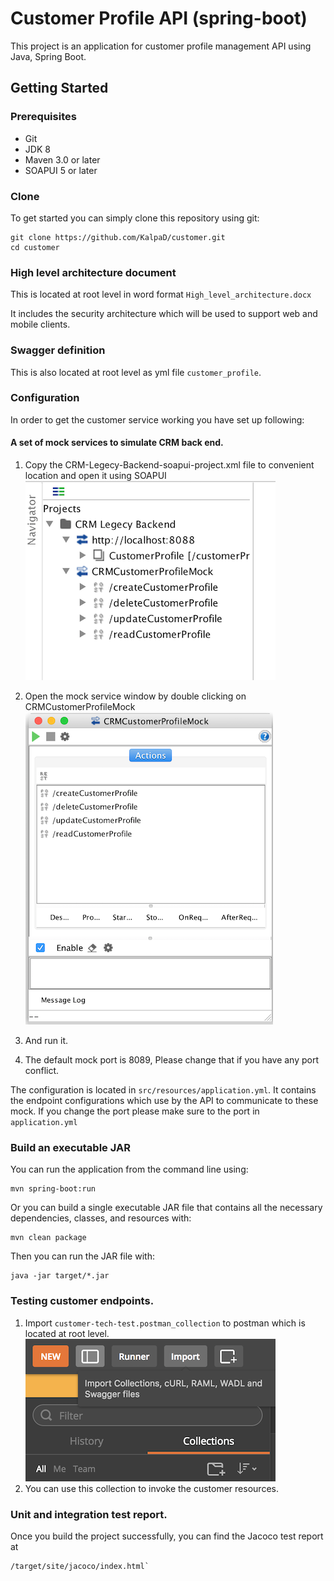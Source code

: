 # Customer Profile API (spring-boot)

This project is an application for customer profile management API using Java, Spring Boot.

## Getting Started

### Prerequisites
* Git
* JDK 8
* Maven 3.0 or later
* SOAPUI 5 or later

### Clone
To get started you can simply clone this repository using git:
```
git clone https://github.com/KalpaD/customer.git
cd customer
```

### High level architecture document
This is located at root level in word format `High_level_architecture.docx`

It includes the security architecture which will be used to support web and mobile clients.

### Swagger definition
This is also located at root level as yml file `customer_profile`.

### Configuration
In order to get the customer service working you have set up following:

#### A set of mock services to simulate CRM back end.

1. Copy the CRM-Legecy-Backend-soapui-project.xml file to convenient location and open it using SOAPUI
    ![alt text](images/project.png)
2. Open the mock service window by double clicking on CRMCustomerProfileMock
    ![alt text](/images/mock_run.png)
3. And run it.

4. The default mock port is 8089, Please change that if you have any port conflict.

The configuration is located in `src/resources/application.yml`.
It contains the endpoint configurations which use by the API to communicate to these mock.
If you change the port please make sure to the port in `application.yml`

### Build an executable JAR
You can run the application from the command line using:
```
mvn spring-boot:run
```
Or you can build a single executable JAR file that contains all the necessary dependencies, classes, and resources with:
```
mvn clean package
```
Then you can run the JAR file with:
```
java -jar target/*.jar
```

### Testing customer endpoints.

1. Import `customer-tech-test.postman_collection` to postman which is located at root level.
    ![alt text](images/postman_import.png)
2. You can use this collection to invoke the customer resources.


### Unit and integration test report.

Once you build the project successfully, you can find the Jacoco test report at
```
/target/site/jacoco/index.html`
```


